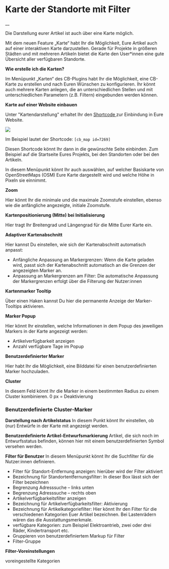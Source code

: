 #  Karte der Standorte mit Filter

__

Die Darstellung eurer Artikel ist auch über eine Karte möglich.

Mit dem neuen Feature „Karte“ habt Ihr die Möglichkeit, Eure Artikel auch auf
einer interaktiven Karte darzustellen. Gerade für Projekte in größeren Städten
und mit mehreren Artikeln bietet die Karte den User*innen eine gute Übersicht
aller verfügbaren Standorte.

**Wie erstelle ich die Karten?**

Im Menüpunkt „Karten“ des CB-Plugins habt Ihr die Möglichkeit, eine CB-
Karte zu erstellen und nach Euren Wünschen zu konfigurieren. Ihr könnt auch
mehrere Karten anlegen, die an unterschiedlichen Stellen und mit
unterschiedlichen Parametern (z.B. Filtern) eingebunden werden können.

**Karte auf einer Website einbauen**

Unter "Kartendarstellung" erhaltet Ihr den [ Shortcode
](/dokumentation/einstellungen/shortcodes) zur Einbindung in Eure Website.

![](/img/shortcode-cb-map-settings.png)

Im Beispiel lautet der Shortcode: `[cb_map id=7269]`

Diesen Shortcode könnt Ihr dann in die gewünschte Seite einbinden. Zum
Beispiel auf die Startseite Eures Projekts, bei den Standorten oder bei den
Artikeln.

In diesem Menüpunkt könnt Ihr auch auswählen, auf welcher Basiskarte von
OpenStreetMaps (OSM) Eure Karte dargestellt wird und welche Höhe in Pixeln sie
einnimmt.

**Zoom**

Hier könnt Ihr die minimale und die maximale Zoomstufe einstellen, ebenso
wie die anfängliche angezeigte, initiale Zoomstufe.

**Kartenpositionierung (Mitte) bei Initialisierung**

Hier tragt Ihr Breitengrad und Längengrad für die Mitte Eurer Karte ein.

**Adaptiver Kartenabschnitt**

Hier kannst Du einstellen, wie sich der Kartenabschnitt automatisch
anpasst:

  - Anfängliche Anpassung an Markergrenzen: Wenn die Karte geladen wird, passt sich der Kartenabschnitt automatisch an die Grenzen der angezeigten Marker an.
  - Anpassung an Markergrenzen am Filter: Die automatische Anpassung der Markergrenzen erfolgt über die Filterung der Nutzer:innen

**Kartenmarker Tooltip**

Über einen Haken kannst Du hier die permanente Anzeige der Marker-Tooltips
aktivieren.

**Marker Popup**

Hier könnt Ihr einstellen, welche Informationen in dem Popup des jeweiligen
Markers in der Karte angezeigt werden:

  * Artikelverfügbarkeit anzeigen
  * Anzahl verfügbare Tage im Popup

**Benutzerdefinierter Marker**

Hier habt Ihr die Möglichkeit, eine Bilddatei für einen benutzerdefinierten
Marker hochzuladen.

**Cluster**

In diesem Feld könnt Ihr die Marker in einem bestimmten Radius zu einem
Cluster kombinieren. 0 px = Deaktivierung

### **Benutzerdefinierte Cluster-Marker**

**Darstellung nach Artikelstatus** In diesem Punkt könnt Ihr einstellen, ob (nur) Entwürfe in der Karte mit
angezeigt werden.

**Benutzerdefinierte Artikel-Entwurfsmarkierung** Artikel, die sich noch im Entwurfsstatus befinden, können hier mit einem
benutzerdefinierten Symbol versehen werden.

**Filter für Benutzer** In diesem Menüpunkt könnt Ihr die Suchfilter für die Nutzer:innen
definieren.

  * Filter für Standort-Entfernung anzeigen: hierüber wird der Filter aktiviert
  * Bezeichnung für Standortentfernungsfilter: In dieser Box lässt sich der Filter bezeichnen
  * Begrenzung Adresssuche – links unten
  * Begrenzung Adresssuche – rechts oben
  * Artikelverfügbarkeitsfilter anzeigen
  * Bezeichnung für Artikelverfügbarkeitsfilter: Aktivierung
  * Bezeichnung für Artikelkategoriefilter: Hier könnt Ihr den Filter für die verschiedenen Kategorien Euer Artikel bezeichnen. Bei Lastenrädern wären das die Ausstattungsmerkmale.
  * verfügbare Kategorien: zum Beispiel Elektroantrieb, zwei oder drei Räder, Kindertransport etc.
  * Gruppieren von benutzerdefiniertem Markup für Filter
  * Filter-Gruppe

**Filter-Voreinstellungen**

voreingestellte Kategorien

